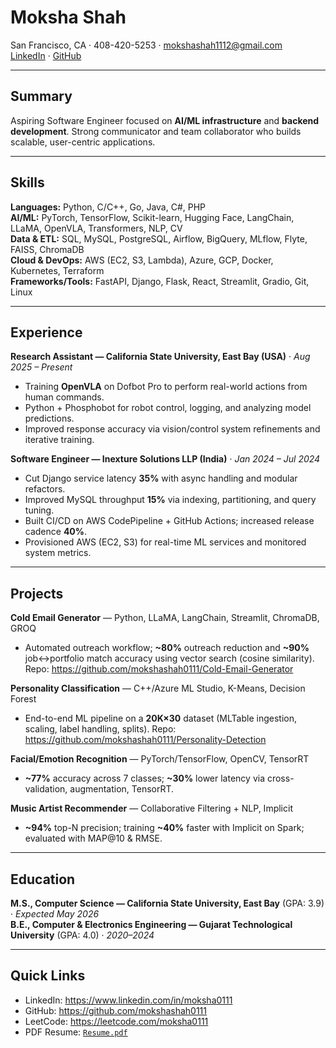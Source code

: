 # Moksha Shah

San Francisco, CA · 408-420-5253 · mokshashah1112@gmail.com  
[LinkedIn](https://www.linkedin.com/in/moksha0111) · [GitHub](https://github.com/mokshashah0111)

---

## Summary
Aspiring Software Engineer focused on **AI/ML infrastructure** and **backend development**. Strong communicator and team collaborator who builds scalable, user-centric applications.

---

## Skills
**Languages:** Python, C/C++, Go, Java, C#, PHP  
**AI/ML:** PyTorch, TensorFlow, Scikit-learn, Hugging Face, LangChain, LLaMA, OpenVLA, Transformers, NLP, CV  
**Data & ETL:** SQL, MySQL, PostgreSQL, Airflow, BigQuery, MLflow, Flyte, FAISS, ChromaDB  
**Cloud & DevOps:** AWS (EC2, S3, Lambda), Azure, GCP, Docker, Kubernetes, Terraform  
**Frameworks/Tools:** FastAPI, Django, Flask, React, Streamlit, Gradio, Git, Linux

---

## Experience
**Research Assistant — California State University, East Bay (USA)** · *Aug 2025 – Present*  
- Training **OpenVLA** on Dofbot Pro to perform real-world actions from human commands.  
- Python + Phosphobot for robot control, logging, and analyzing model predictions.  
- Improved response accuracy via vision/control system refinements and iterative training.

**Software Engineer — Inexture Solutions LLP (India)** · *Jan 2024 – Jul 2024*  
- Cut Django service latency **35%** with async handling and modular refactors.  
- Improved MySQL throughput **15%** via indexing, partitioning, and query tuning.  
- Built CI/CD on AWS CodePipeline + GitHub Actions; increased release cadence **40%**.  
- Provisioned AWS (EC2, S3) for real-time ML services and monitored system metrics.

---

## Projects
**Cold Email Generator** — Python, LLaMA, LangChain, Streamlit, ChromaDB, GROQ  
- Automated outreach workflow; **~80%** outreach reduction and **~90%** job↔portfolio match accuracy using vector search (cosine similarity).  
Repo: https://github.com/mokshashah0111/Cold-Email-Generator

**Personality Classification** — C++/Azure ML Studio, K-Means, Decision Forest  
- End-to-end ML pipeline on a **20K×30** dataset (MLTable ingestion, scaling, label handling, splits).
Repo: https://github.com/mokshashah0111/Personality-Detection

**Facial/Emotion Recognition** — PyTorch/TensorFlow, OpenCV, TensorRT  
- **~77%** accuracy across 7 classes; **~30%** lower latency via cross-validation, augmentation, TensorRT.


**Music Artist Recommender** — Collaborative Filtering + NLP, Implicit  
- **~94%** top-N precision; training **~40%** faster with Implicit on Spark; evaluated with MAP@10 & RMSE.

---

## Education
**M.S., Computer Science — California State University, East Bay** (GPA: 3.9) · *Expected May 2026*  
**B.E., Computer & Electronics Engineering — Gujarat Technological University** (GPA: 4.0) · *2020–2024*

---

## Quick Links
- LinkedIn: https://www.linkedin.com/in/moksha0111  
- GitHub: https://github.com/mokshashah0111
- LeetCode: https://leetcode.com/moksha0111  
- PDF Resume: [`Resume.pdf`](./Resume.pdf)
